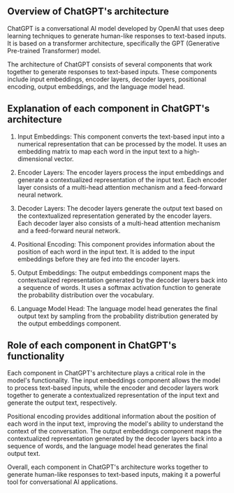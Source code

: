 
Overview of ChatGPT's architecture
----------------------------------

ChatGPT is a conversational AI model developed by OpenAI that uses deep learning techniques to generate human-like responses to text-based inputs. It is based on a transformer architecture, specifically the GPT (Generative Pre-trained Transformer) model.

The architecture of ChatGPT consists of several components that work together to generate responses to text-based inputs. These components include input embeddings, encoder layers, decoder layers, positional encoding, output embeddings, and the language model head.

Explanation of each component in ChatGPT's architecture
-------------------------------------------------------

1. Input Embeddings: This component converts the text-based input into a numerical representation that can be processed by the model. It uses an embedding matrix to map each word in the input text to a high-dimensional vector.

2. Encoder Layers: The encoder layers process the input embeddings and generate a contextualized representation of the input text. Each encoder layer consists of a multi-head attention mechanism and a feed-forward neural network.

3. Decoder Layers: The decoder layers generate the output text based on the contextualized representation generated by the encoder layers. Each decoder layer also consists of a multi-head attention mechanism and a feed-forward neural network.

4. Positional Encoding: This component provides information about the position of each word in the input text. It is added to the input embeddings before they are fed into the encoder layers.

5. Output Embeddings: The output embeddings component maps the contextualized representation generated by the decoder layers back into a sequence of words. It uses a softmax activation function to generate the probability distribution over the vocabulary.

6. Language Model Head: The language model head generates the final output text by sampling from the probability distribution generated by the output embeddings component.

Role of each component in ChatGPT's functionality
-------------------------------------------------

Each component in ChatGPT's architecture plays a critical role in the model's functionality. The input embeddings component allows the model to process text-based inputs, while the encoder and decoder layers work together to generate a contextualized representation of the input text and generate the output text, respectively.

Positional encoding provides additional information about the position of each word in the input text, improving the model's ability to understand the context of the conversation. The output embeddings component maps the contextualized representation generated by the decoder layers back into a sequence of words, and the language model head generates the final output text.

Overall, each component in ChatGPT's architecture works together to generate human-like responses to text-based inputs, making it a powerful tool for conversational AI applications.
